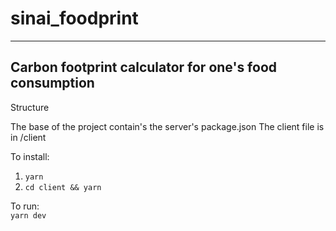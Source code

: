 # sinai_foodprint
---
Carbon footprint calculator for one's food consumption
---

Structure

The base of the project contain's the server's package.json
The client file is in /client

To install:
1. `yarn`
2. `cd client && yarn`

To run: \
`yarn dev`
